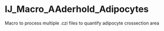 # IJ_Macro_AAderhold_Adipocytes
Macro to process multiple .czi files to quantify adipocyte crossection area
